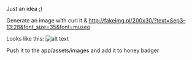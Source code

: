 Just an idea ;)

Generate an image with curl it & <http://fakeimg.pl/200x30/?text=Sep3-13:28&font_size=35&font=museo>

Looks like this:
![alt text](http://fakeimg.pl/200x30/?text=Sep3-13:28&font_size=35&font=museo)

Push it to the app/assets/images and add it to honey badger

